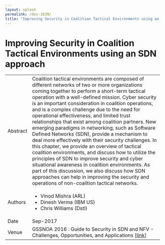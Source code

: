 ```yaml
---
layout: splash
permalink: /doc-1639/
title: "Improving Security in Coalition Tactical Environments using an SDN approach"
---
```


# Improving Security in Coalition Tactical Environments using an SDN approach

<table>
    <tbody>
    <tr>
        <td>Abstract</td>
        <td>Coalition tactical environments are composed of different networks of two or more organizations coming together to perform a short-term tactical operation with a well-defined mission. Cyber security is an important consideration in coalition operations, and is a complex challenge due to the need for operational effectiveness, and limited trust relationships that exist among coalition partners. New emerging paradigms in networking, such as Software Defined Networks (SDN), provide a mechanism to deal more effectively with their security challenges. In this chapter, we provide an overview of tactical coalition environments, and discuss how to utilize the principles of SDN to improve security and cyber situational awareness in coalition environments. As part of this discussion, we also discuss how SDN approaches can help in improving the security and operations of non-coalition tactical networks.</td>
    </tr>
    <tr>
        <td>Authors</td>
        <td>
            <ul>
                <li>Vinod Mishra (ARL)</li>
                <li>Dinesh Verma (IBM US)</li>
                <li>Chris Williams (Dstl)</li>
            </ul>
        </td>
    </tr>
    <tr>
        <td>Date</td>
        <td>Sep-2017</td>
    </tr>
    <tr>
        <td>Venue</td>
        <td>GSSNOA 2016 : Guide to Security in SDN and NFV - Challenges, Opportunities, and Applications [<a href="https://iopscience.iop.org/article/10.1088/1742-5468/ab054b">link</a>]</td>
    </tr>
    </tbody>
</table>
